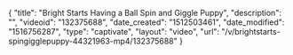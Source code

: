 {
    "title": "Bright Starts Having a Ball Spin and Giggle Puppy",
    "description": "",
    "videoid": "132375688",
    "date_created": "1512503461",
    "date_modified": "1516756287",
    "type": "captivate",
    "layout": "video",
    "url": "\/v\/brightstarts-spingigglepuppy-44321963-mp4\/132375688"
}